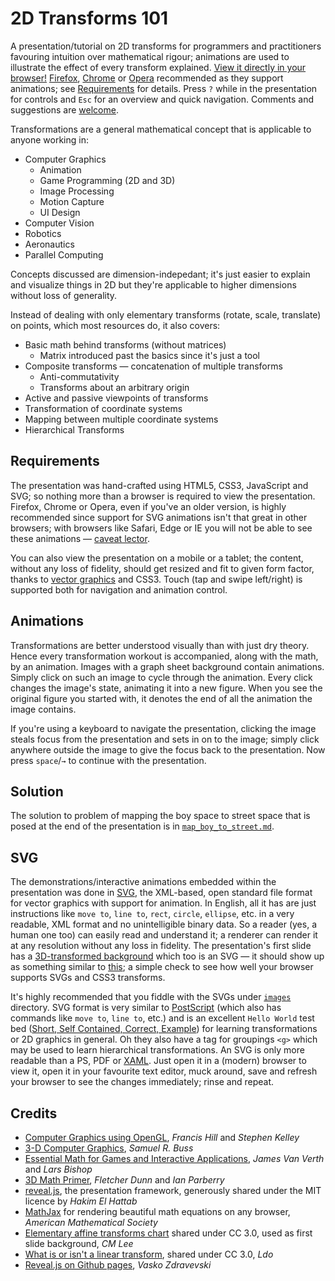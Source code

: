 # 2D Transforms 101
A presentation/tutorial on 2D transforms for programmers and practitioners favouring intuition over mathematical rigour; animations are used to illustrate the effect of every transform explained. [View it directly in your browser!](http://legends2k.github.io/2d-transforms-101/#/) [Firefox](http://www.firefox.com/), [Chrome](http://www.google.com/chrome/index.html) or [Opera](http://www.opera.com/) recommended as they support animations; see [Requirements](http://github.com/legends2k/2d-transforms-101/#requirements) for details. Press `?` while in the presentation for controls and `Esc` for an overview and quick navigation. Comments and suggestions are [welcome](mailto:legends2k@yahoo.com).

Transformations are a general mathematical concept that is applicable to anyone working in:

* Computer Graphics
    + Animation
    + Game Programming (2D and 3D)
    + Image Processing
    + Motion Capture
    + UI Design
* Computer Vision
* Robotics
* Aeronautics
* Parallel Computing

Concepts discussed are dimension-indepedant; it's just easier to explain and visualize things in 2D but they're applicable to higher dimensions without loss of generality.

Instead of dealing with only elementary transforms (rotate, scale, translate) on points, which most resources do, it also covers:

* Basic math behind transforms (without matrices)
    + Matrix introduced past the basics since it's just a tool
* Composite transforms — concatenation of multiple transforms
    + Anti-commutativity
    + Transforms about an arbitrary origin
* Active and passive viewpoints of transforms
* Transformation of coordinate systems
* Mapping between multiple coordinate systems
* Hierarchical Transforms

## Requirements
The presentation was hand-crafted using HTML5, CSS3, JavaScript and SVG; so nothing more than a browser is required to view the presentation. Firefox, Chrome or Opera, even if you've an older version, is highly recommended since support for SVG animations isn't that great in other browsers; with browsers like Safari, Edge or IE you will not be able to see these animations — [caveat lector](http://en.wiktionary.org/wiki/caveat_lector).

You can also view the presentation on a mobile or a tablet; the content, without any loss of fidelity, should get resized and fit to given form factor, thanks to [vector graphics](http://en.wikipedia.org/wiki/Vector_image_format) and CSS3. Touch (tap and swipe left/right) is supported both for navigation and animation control.

## Animations
Transformations are better understood visually than with just dry theory. Hence every transformation workout is accompanied, along with the math, by an animation. Images with a graph sheet background contain animations. Simply click on such an image to cycle through the animation. Every click changes the image's state, animating it into a new figure. When you see the original figure you started with, it denotes the end of all the animation the image contains.

If you're using a keyboard to navigate the presentation, clicking the image steals focus from the presentation and sets in on to the image; simply click anywhere outside the image to give the focus back to the presentation. Now press `space`/`→` to continue with the presentation.

## Solution
The solution to problem of mapping the boy space to street space that is posed at the end of the presentation is in [`map_boy_to_street.md`](https://github.com/legends2k/2d-transforms-101/blob/master/map_boy_to_street.md).

## SVG
The demonstrations/interactive animations embedded within the presentation was done in [SVG](http://en.wikipedia.org/wiki/Scalable_Vector_Graphics), the XML-based, open standard file format for vector graphics with support for animation. In English, all it has are just instructions like `move to`, `line to`, `rect`, `circle`, `ellipse`, etc. in a very readable, XML format and no unintelligible binary data. So a reader (yes, a human one too) can easily read and understand it; a renderer can render it at any resolution without any loss in fidelity. The presentation's first slide has a [3D-transformed background](http://rawgit.com/legends2k/2d-transforms-101/gh-pages/images/2D_affine_xforms.svg) which too is an SVG — it should show up as something similar to [this](http://rawgit.com/legends2k/2d-transforms-101/gh-pages/images/background.png); a simple check to see how well your browser supports SVGs and CSS3 transforms.

It's highly recommended that you fiddle with the SVGs under [`images`](https://github.com/legends2k/2d-transforms-101/tree/gh-pages/images) directory. SVG format is very similar to [PostScript](http://en.wikipedia.org/wiki/PostScript) (which also has commands like `move to`, `line to`, etc.) and is an excellent `Hello World` test bed ([Short, Self Contained, Correct, Example](http://www.sscce.org/)) for learning transformations or 2D graphics in general. Oh they also have a tag for groupings `<g>` which may be used to learn hierarchical transformations. An SVG is only more readable than a PS, PDF or [XAML](http://msdn.microsoft.com/en-us/library/windows/apps/dn535793.aspx). Just open it in a (modern) browser to view it, open it in your favourite text editor, muck around, save and refresh your browser to see the changes immediately; rinse and repeat.

## Credits
* [Computer Graphics using OpenGL](http://amzn.com/0131496700), _Francis Hill_ and _Stephen Kelley_
* [3-D Computer Graphics](http://amzn.com/0521821037), _Samuel R. Buss_
* [Essential Math for Games and Interactive Applications](http://amzn.com/0123742978), _James Van Verth_ and _Lars Bishop_
* [3D Math Primer](http://amzn.com/1568817231), _Fletcher Dunn_ and _Ian Parberry_
* [reveal.js](http://github.com/hakimel/reveal.js), the presentation framework, generously shared under the MIT licence by _Hakim El Hattab_
* [MathJax](http://www.mathjax.org/) for rendering beautiful math equations on any browser, _American Mathematical Society_
* [Elementary affine transforms chart](http://en.wikipedia.org/wiki/File:2D_affine_transformation_matrix.svg) shared under CC 3.0, used as first slide background, _CM Lee_
* [What is or isn't a linear transform](http://commons.wikimedia.org/wiki/File:LinearTransformations.svg), shared under CC 3.0, _Ldo_
* [Reveal.js on Github pages](http://vaskoz.wordpress.com/2013/12/15/reveal-js-on-github-pages/), _Vasko Zdravevski_
